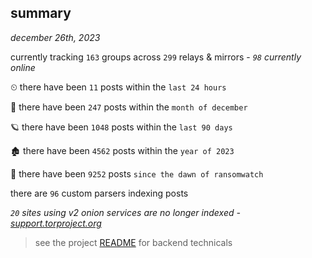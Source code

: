
## summary
_december 26th, 2023_

currently tracking `163` groups across `299` relays & mirrors - _`98` currently online_

⏲ there have been `11` posts within the `last 24 hours`

🦈 there have been `247` posts within the `month of december`

🪐 there have been `1048` posts within the `last 90 days`

🏚 there have been `4562` posts within the `year of 2023`

🦕 there have been `9252` posts `since the dawn of ransomwatch`

there are `96` custom parsers indexing posts

_`20` sites using v2 onion services are no longer indexed - [support.torproject.org](https://support.torproject.org/onionservices/v2-deprecation/)_

> see the project [README](https://github.com/joshhighet/ransomwatch#ransomwatch--) for backend technicals

